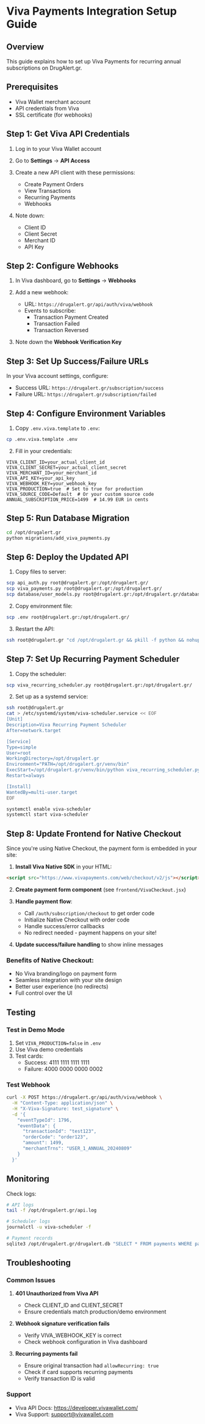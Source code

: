 # Viva Payments Integration Setup Guide

## Overview
This guide explains how to set up Viva Payments for recurring annual subscriptions on DrugAlert.gr.

## Prerequisites
- Viva Wallet merchant account
- API credentials from Viva
- SSL certificate (for webhooks)

## Step 1: Get Viva API Credentials

1. Log in to your Viva Wallet account
2. Go to **Settings** → **API Access**
3. Create a new API client with these permissions:
   - Create Payment Orders
   - View Transactions
   - Recurring Payments
   - Webhooks

4. Note down:
   - Client ID
   - Client Secret
   - Merchant ID
   - API Key

## Step 2: Configure Webhooks

1. In Viva dashboard, go to **Settings** → **Webhooks**
2. Add a new webhook:
   - URL: `https://drugalert.gr/api/auth/viva/webhook`
   - Events to subscribe:
     - Transaction Payment Created
     - Transaction Failed
     - Transaction Reversed

3. Note down the **Webhook Verification Key**

## Step 3: Set Up Success/Failure URLs

In your Viva account settings, configure:
- Success URL: `https://drugalert.gr/subscription/success`
- Failure URL: `https://drugalert.gr/subscription/failed`

## Step 4: Configure Environment Variables

1. Copy `.env.viva.template` to `.env`:
```bash
cp .env.viva.template .env
```

2. Fill in your credentials:
```env
VIVA_CLIENT_ID=your_actual_client_id
VIVA_CLIENT_SECRET=your_actual_client_secret
VIVA_MERCHANT_ID=your_merchant_id
VIVA_API_KEY=your_api_key
VIVA_WEBHOOK_KEY=your_webhook_key
VIVA_PRODUCTION=true  # Set to true for production
VIVA_SOURCE_CODE=Default  # Or your custom source code
ANNUAL_SUBSCRIPTION_PRICE=1499  # 14.99 EUR in cents
```

## Step 5: Run Database Migration

```bash
cd /opt/drugalert.gr
python migrations/add_viva_payments.py
```

## Step 6: Deploy the Updated API

1. Copy files to server:
```bash
scp api_auth.py root@drugalert.gr:/opt/drugalert.gr/
scp viva_payments.py root@drugalert.gr:/opt/drugalert.gr/
scp database/user_models.py root@drugalert.gr:/opt/drugalert.gr/database/
```

2. Copy environment file:
```bash
scp .env root@drugalert.gr:/opt/drugalert.gr/
```

3. Restart the API:
```bash
ssh root@drugalert.gr "cd /opt/drugalert.gr && pkill -f python && nohup ./venv/bin/python api_combined.py > api.log 2>&1 &"
```

## Step 7: Set Up Recurring Payment Scheduler

1. Copy the scheduler:
```bash
scp viva_recurring_scheduler.py root@drugalert.gr:/opt/drugalert.gr/
```

2. Set up as a systemd service:
```bash
ssh root@drugalert.gr
cat > /etc/systemd/system/viva-scheduler.service << EOF
[Unit]
Description=Viva Recurring Payment Scheduler
After=network.target

[Service]
Type=simple
User=root
WorkingDirectory=/opt/drugalert.gr
Environment="PATH=/opt/drugalert.gr/venv/bin"
ExecStart=/opt/drugalert.gr/venv/bin/python viva_recurring_scheduler.py
Restart=always

[Install]
WantedBy=multi-user.target
EOF

systemctl enable viva-scheduler
systemctl start viva-scheduler
```

## Step 8: Update Frontend for Native Checkout

Since you're using Native Checkout, the payment form is embedded in your site:

1. **Install Viva Native SDK** in your HTML:
```html
<script src="https://www.vivapayments.com/web/checkout/v2/js"></script>
```

2. **Create payment form component** (see `frontend/VivaCheckout.jsx`)

3. **Handle payment flow**:
   - Call `/auth/subscription/checkout` to get order code
   - Initialize Native Checkout with order code
   - Handle success/error callbacks
   - No redirect needed - payment happens on your site!

4. **Update success/failure handling** to show inline messages

### Benefits of Native Checkout:
- No Viva branding/logo on payment form
- Seamless integration with your site design
- Better user experience (no redirects)
- Full control over the UI

## Testing

### Test in Demo Mode
1. Set `VIVA_PRODUCTION=false` in `.env`
2. Use Viva demo credentials
3. Test cards:
   - Success: 4111 1111 1111 1111
   - Failure: 4000 0000 0000 0002

### Test Webhook
```bash
curl -X POST https://drugalert.gr/api/auth/viva/webhook \
  -H "Content-Type: application/json" \
  -H "X-Viva-Signature: test_signature" \
  -d '{
    "eventTypeId": 1796,
    "eventData": {
      "transactionId": "test123",
      "orderCode": "order123",
      "amount": 1499,
      "merchantTrns": "USER_1_ANNUAL_20240809"
    }
  }'
```

## Monitoring

Check logs:
```bash
# API logs
tail -f /opt/drugalert.gr/api.log

# Scheduler logs
journalctl -u viva-scheduler -f

# Payment records
sqlite3 /opt/drugalert.gr/drugalert.db "SELECT * FROM payments WHERE payment_provider='viva' ORDER BY created_at DESC LIMIT 10;"
```

## Troubleshooting

### Common Issues

1. **401 Unauthorized from Viva API**
   - Check CLIENT_ID and CLIENT_SECRET
   - Ensure credentials match production/demo environment

2. **Webhook signature verification fails**
   - Verify VIVA_WEBHOOK_KEY is correct
   - Check webhook configuration in Viva dashboard

3. **Recurring payments fail**
   - Ensure original transaction had `allowRecurring: true`
   - Check if card supports recurring payments
   - Verify transaction ID is valid

### Support
- Viva API Docs: https://developer.vivawallet.com/
- Viva Support: support@vivawallet.com
